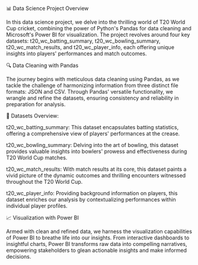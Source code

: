 
📊 Data Science Project Overview

In this data science project, we delve into the thrilling world of T20 World Cup cricket, combining the power of Python's Pandas for data cleaning and Microsoft's Power BI for visualization. The project revolves around four key datasets: t20_wc_batting_summary, t20_wc_bowling_summary, t20_wc_match_results, and t20_wc_player_info, each offering unique insights into players' performances and match outcomes.

🔍 Data Cleaning with Pandas

The journey begins with meticulous data cleaning using Pandas, as we tackle the challenge of harmonizing information from three distinct file formats: JSON and CSV. Through Pandas' versatile functionality, we wrangle and refine the datasets, ensuring consistency and reliability in preparation for analysis.

🏏 Datasets Overview:

t20_wc_batting_summary: This dataset encapsulates batting statistics, offering a comprehensive view of players' performances at the crease.

t20_wc_bowling_summary: Delving into the art of bowling, this dataset provides valuable insights into bowlers' prowess and effectiveness during T20 World Cup matches.

t20_wc_match_results: With match results at its core, this dataset paints a vivid picture of the dynamic outcomes and thrilling encounters witnessed throughout the T20 World Cup.

t20_wc_player_info: Providing background information on players, this dataset enriches our analysis by contextualizing performances within individual player profiles.

📈 Visualization with Power BI

Armed with clean and refined data, we harness the visualization capabilities of Power BI to breathe life into our insights. From interactive dashboards to insightful charts, Power BI transforms raw data into compelling narratives, empowering stakeholders to glean actionable insights and make informed decisions.